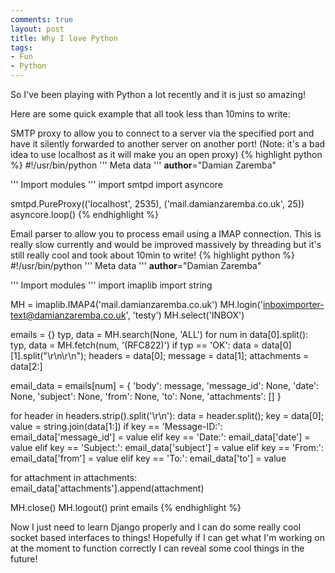 ```yaml
---
comments: true
layout: post
title: Why I love Python
tags:
- Fun
- Python
---
```


So I've been playing with Python a lot recently and it is just so amazing!

Here are some quick example that all took less than 10mins to write:

SMTP proxy to allow you to connect to a server via the specified port and have it silently forwarded to another server on another port! (Note: it's a bad idea to use localhost as it will make you an open proxy)
{% highlight python %}
#!/usr/bin/python
'''
Meta data
'''
__author__="Damian Zaremba"

'''
Import modules
'''
import smtpd
import asyncore

smtpd.PureProxy(('localhost', 2535), ('mail.damianzaremba.co.uk', 25))
asyncore.loop()
{% endhighlight %}

Email parser to allow you to process email using a IMAP connection. This is really slow currently and would be improved massively by threading but it's still really cool and took about 10min to write!
{% highlight python %}
#!/usr/bin/python
'''
Meta data
'''
__author__="Damian Zaremba"

'''
Import modules
'''
import imaplib
import string

MH = imaplib.IMAP4('mail.damianzaremba.co.uk')
MH.login('inboximporter-text@damianzaremba.co.uk', 'testy')
MH.select('INBOX')

emails = {}
typ, data = MH.search(None, 'ALL')
for num in data[0].split():
 typ, data = MH.fetch(num, '(RFC822)')
 if typ == 'OK':
 data = data[0][1].split("\r\n\r\n"); headers = data[0]; message = data[1]; attachments = data[2:]

email_data = emails[num] = {
 'body': message,
 'message_id': None,
 'date': None,
 'subject': None,
 'from': None,
 'to': None,
 'attachments': []
 }

for header in headers.strip().split('\r\n'):
 data = header.split(); key = data[0]; value = string.join(data[1:])
 if key == 'Message-ID:':
 email_data['message_id'] = value
 elif key == 'Date:':
 email_data['date'] = value
 elif key == 'Subject:':
 email_data['subject'] = value
 elif key == 'From:':
 email_data['from'] = value
 elif key == 'To:':
 email_data['to'] = value

for attachment in attachments:
 email_data['attachments'].append(attachment)

MH.close()
MH.logout()
print emails
{% endhighlight %}

Now I just need to learn Django properly and I can do some really cool socket based interfaces to things! Hopefully if I can get what I'm working on at the moment to function correctly I can reveal some cool things in the future!
